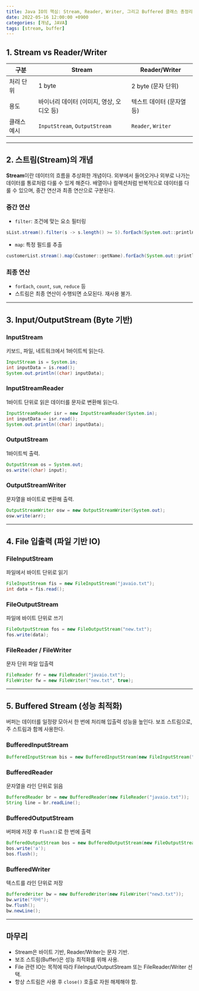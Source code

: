 ```yaml
---
title: Java IO의 핵심: Stream, Reader, Writer, 그리고 Buffered 클래스 총정리
date: 2022-05-16 12:00:00 +0900
categories: [개념, JAVA]
tags: [stream, buffer]
---
```





## 1. Stream vs Reader/Writer

| 구분     | Stream                        | Reader/Writer      |
| ------ | ----------------------------- | ------------------ |
| 처리 단위  | 1 byte                        | 2 byte (문자 단위)     |
| 용도     | 바이너리 데이터 (이미지, 영상, 오디오 등)     | 텍스트 데이터 (문자열 등)    |
| 클래스 예시 | `InputStream`, `OutputStream` | `Reader`, `Writer` |

---

## 2. 스트림(Stream)의 개념

**Stream**이란 데이터의 흐름을 추상화한 개념이다. 외부에서 들어오거나 외부로 나가는 데이터를 통로처럼 다룰 수 있게 해준다. 배열이나 컬렉션처럼 반복적으로 데이터를 다룰 수 있으며, 중간 연산과 최종 연산으로 구분된다.

### 중간 연산

* `filter`: 조건에 맞는 요소 필터링

```java
sList.stream().filter(s -> s.length() >= 5).forEach(System.out::println);
```

* `map`: 특정 필드를 추출

```java
customerList.stream().map(Customer::getName).forEach(System.out::println);
```

### 최종 연산

* `forEach`, `count`, `sum`, `reduce` 등
* 스트림은 최종 연산이 수행되면 소모된다. 재사용 불가.

---

## 3. Input/OutputStream (Byte 기반)

### InputStream

키보드, 파일, 네트워크에서 1바이트씩 읽는다.

```java
InputStream is = System.in;
int inputData = is.read();
System.out.println((char) inputData);
```

### InputStreamReader

1바이트 단위로 읽은 데이터를 문자로 변환해 읽는다.

```java
InputStreamReader isr = new InputStreamReader(System.in);
int inputData = isr.read();
System.out.println((char) inputData);
```

### OutputStream

1바이트씩 출력.

```java
OutputStream os = System.out;
os.write((char) input);
```

### OutputStreamWriter

문자열을 바이트로 변환해 출력.

```java
OutputStreamWriter osw = new OutputStreamWriter(System.out);
osw.write(arr);
```

---

## 4. File 입출력 (파일 기반 IO)

### FileInputStream

파일에서 바이트 단위로 읽기

```java
FileInputStream fis = new FileInputStream("javaio.txt");
int data = fis.read();
```

### FileOutputStream

파일에 바이트 단위로 쓰기

```java
FileOutputStream fos = new FileOutputStream("new.txt");
fos.write(data);
```

### FileReader / FileWriter

문자 단위 파일 입출력

```java
FileReader fr = new FileReader("javaio.txt");
FileWriter fw = new FileWriter("new.txt", true);
```

---

## 5. Buffered Stream (성능 최적화)

버퍼는 데이터를 일정량 모아서 한 번에 처리해 입출력 성능을 높인다. 보조 스트림으로, 주 스트림과 함께 사용한다.

### BufferedInputStream

```java
BufferedInputStream bis = new BufferedInputStream(new FileInputStream("javaio.txt"));
```

### BufferedReader

문자열을 라인 단위로 읽음

```java
BufferedReader br = new BufferedReader(new FileReader("javaio.txt"));
String line = br.readLine();
```

### BufferedOutputStream

버퍼에 저장 후 `flush()`로 한 번에 출력

```java
BufferedOutputStream bos = new BufferedOutputStream(new FileOutputStream("alpha.txt"));
bos.write('a');
bos.flush();
```

### BufferedWriter

텍스트를 라인 단위로 저장

```java
BufferedWriter bw = new BufferedWriter(new FileWriter("new3.txt"));
bw.write("자바");
bw.flush();
bw.newLine();
```

---

## 마무리

* Stream은 바이트 기반, Reader/Writer는 문자 기반.
* 보조 스트림(Buffer)은 성능 최적화를 위해 사용.
* File 관련 IO는 목적에 따라 FileInput/OutputStream 또는 FileReader/Writer 선택.
* 항상 스트림은 사용 후 `close()` 호출로 자원 해제해야 함.

